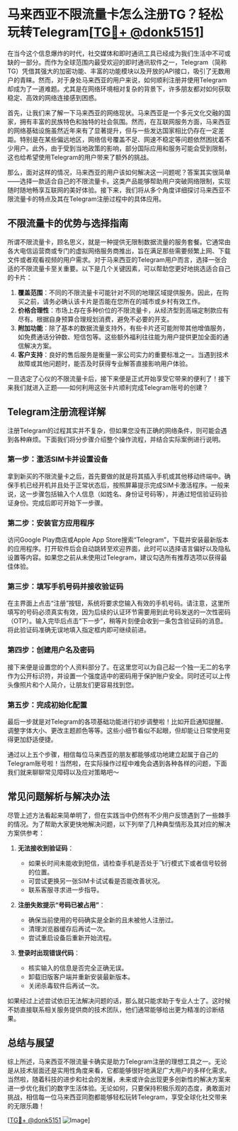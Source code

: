 # 马来西亚不限流量卡怎么注册TG？轻松玩转Telegram[[TG💪+ @donk5151](https://t.me/s/donk5151)]

在当今这个信息爆炸的时代，社交媒体和即时通讯工具已经成为我们生活中不可或缺的一部分。而作为全球范围内最受欢迎的即时通讯软件之一，Telegram（简称TG）凭借其强大的加密功能、丰富的功能模块以及开放的API接口，吸引了无数用户的青睐。然而，对于身处马来西亚的用户来说，如何顺利注册并使用Telegram却成为了一道难题。尤其是在网络环境相对复杂的背景下，许多朋友都对如何获取稳定、高效的网络连接感到困惑。

首先，让我们来了解一下马来西亚的网络现状。马来西亚是一个多元文化交融的国家，拥有丰富的民族特色和独特的社会氛围。然而，在互联网服务方面，马来西亚的网络基础设施虽然近年来有了显著提升，但与一些发达国家相比仍存在一定差距。特别是在某些偏远地区，网络信号覆盖不足、网速不稳定等问题依然困扰着不少用户。此外，由于受到当地政策的影响，部分国际应用和服务可能会受到限制，这也给希望使用Telegram的用户带来了额外的挑战。

那么，面对这样的情况，马来西亚的用户该如何解决这一问题呢？答案其实很简单——选择一款适合自己的不限流量卡。这类产品能够帮助用户突破网络限制，实现随时随地畅享互联网的美好体验。接下来，我们将从多个角度详细探讨马来西亚不限流量卡的特点及其在Telegram注册过程中的具体应用。

## 不限流量卡的优势与选择指南

所谓不限流量卡，顾名思义，就是一种提供无限制数据流量的服务套餐。它通常由各大电信运营商或专门的虚拟网络服务商推出，旨在满足那些需要频繁上网、下载文件或者观看视频的用户需求。对于马来西亚的Telegram用户而言，选择一张合适的不限流量卡至关重要。以下是几个关键因素，可以帮助您更好地挑选适合自己的卡片：

1. **覆盖范围**：不同的不限流量卡可能针对不同的地理区域提供服务。因此，在购买之前，请务必确认该卡片是否能在您所在的城市或乡村有效工作。
2. **价格合理性**：市场上存在多种价位的不限流量卡，从经济型到高端定制款应有尽有。根据自身预算合理规划消费，避免不必要的开支。
3. **附加功能**：除了基本的数据流量支持外，有些卡片还可能附带其他增值服务，如免费通话分钟数、短信包等。这些额外福利往往能为用户提供更加全面的通信解决方案。
4. **客户支持**：良好的售后服务是衡量一家公司实力的重要标准之一。当遇到技术故障或其他问题时，能否及时获得专业解答直接影响用户体验。

一旦选定了心仪的不限流量卡后，接下来便是正式开始享受它带来的便利了！接下来我们就进入正题——如何利用这张卡片顺利完成Telegram账号的创建？

## Telegram注册流程详解

注册Telegram的过程其实并不复杂，但如果您没有正确的网络条件，则可能会遇到各种麻烦。下面我们将分步骤介绍整个操作流程，并结合实际案例进行说明。

### 第一步：激活SIM卡并设置设备

拿到新买的不限流量卡之后，首先要做的就是将其插入手机或其他移动终端中。确保手机已经开机并且处于正常状态后，按照屏幕提示完成SIM卡激活程序。一般来说，这一步骤包括输入个人信息（如姓名、身份证号码等），并通过短信验证码验证身份。完成后即可开始下一步骤。

### 第二步：安装官方应用程序

访问Google Play商店或Apple App Store搜索“Telegram”，下载并安装最新版本的应用程序。打开软件后会自动跳转至欢迎界面，此时可以选择语言偏好以及隐私设置等内容。如果您之前从未使用过Telegram，建议勾选所有推荐选项以获得最佳体验。

### 第三步：填写手机号码并接收验证码

在主界面上点击“注册”按钮，系统将要求您输入有效的手机号码。请注意，这里所填写的号码必须真实有效，因为后续的认证环节需要用到此号码发送的一次性密码（OTP）。输入完毕后点击“下一步”，稍等片刻便会收到一条包含验证码的消息。将此验证码准确无误地填入指定框内即可继续前进。

### 第四步：创建用户名及密码

接下来便是设置您的个人资料部分了。在这里您可以为自己起一个独一无二的名字作为公开标识符，并设置一个强度适中的密码用于保护账户安全。同时还可以上传头像照片和个人简介，让朋友们更容易找到您。

### 第五步：完成初始化配置

最后一步就是对Telegram的各项基础功能进行初步调整啦！比如开启通知提醒、调整字体大小、更改主题颜色等等。这些小细节看似不起眼，但却能让日常使用变得更加舒适便捷。

通过以上五个步骤，相信每位马来西亚的朋友都能够成功地建立起属于自己的Telegram账号啦！当然啦，在实际操作过程中难免会遇到各种各样的问题，下面我们就来聊聊常见障碍以及应对策略吧～

## 常见问题解析与解决办法

尽管上述方法看起来简单明了，但在实践当中仍然有不少用户反馈遇到了一些棘手的情况。为了帮助大家更快地解决问题，以下列举了几种典型情形及其对应的解决方案供参考：

1. **无法接收到验证码**：
   - 如果长时间未能收到短信，请检查手机是否处于飞行模式下或者信号较弱的位置。
   - 可尝试更换另一张SIM卡试试看是否能改善状况。
   - 联系客服寻求进一步指导。

2. **注册失败提示“号码已被占用”**：
   - 确保当前使用的号码确实是全新的且未被他人注册过。
   - 清理浏览器缓存后再试一次。
   - 尝试重启设备后重新开始流程。

3. **登录时出现错误代码**：
   - 核实输入的信息是否完全正确无误。
   - 卸载旧版客户端并重新安装最新版本。
   - 关闭杀毒软件后再试一次。

如果经过上述尝试依旧无法解决问题的话，那么就只能求助于专业人士了。这时候不妨直接联系相关服务提供商的技术团队，他们通常能够给出更为精准的诊断结果。

## 总结与展望

综上所述，马来西亚不限流量卡确实是助力Telegram注册的理想工具之一。无论是从技术层面还是实用性角度来看，它都能够很好地满足广大用户的多样化需求。当然啦，随着科技的进步和社会的发展，未来或许会出现更多创新性的解决方案来进一步优化我们的数字生活体验。无论如何，只要保持积极乐观的态度，勇敢面对挑战，相信每一位马来西亚同胞都能够轻松玩转Telegram，享受全球化社交带来的无限乐趣！

[[TG💪+ @donk5151](https://t.me/s/donk5151) ![Image](https://i.postimg.cc/rwNCRYN7/Snipaste-2025-04-30-17-27-05.png)]